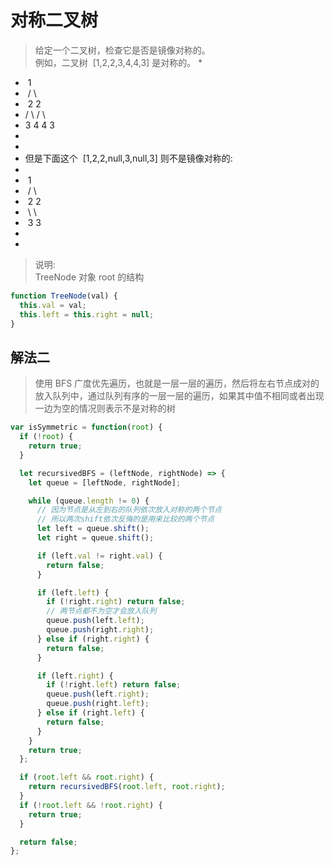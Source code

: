 # 对称二叉树

> 给定一个二叉树，检查它是否是镜像对称的。  
> 例如，二叉树  [1,2,2,3,4,4,3] 是对称的。 \*

- ⁠ 1
- ⁠ / \
- ⁠ 2 2
- ⁠/ \ / \
- 3 4 4 3
-
-
- 但是下面这个  [1,2,2,null,3,null,3] 则不是镜像对称的:
-
- ⁠ 1
- ⁠ / \
- ⁠ 2 2
- ⁠ \ \
- ⁠ 3 3
-
-

> 说明:  
> TreeNode 对象 root 的结构

```javascript
function TreeNode(val) {
  this.val = val;
  this.left = this.right = null;
}
```

## 解法二

> 使用 BFS 广度优先遍历，也就是一层一层的遍历，然后将左右节点成对的放入队列中，通过队列有序的一层一层的遍历，如果其中值不相同或者出现一边为空的情况则表示不是对称的树

```javascript
var isSymmetric = function(root) {
  if (!root) {
    return true;
  }

  let recursivedBFS = (leftNode, rightNode) => {
    let queue = [leftNode, rightNode];

    while (queue.length != 0) {
      // 因为节点是从左到右的队列依次放入对称的两个节点
      // 所以两次shift依次反悔的是用来比较的两个节点
      let left = queue.shift();
      let right = queue.shift();

      if (left.val != right.val) {
        return false;
      }

      if (left.left) {
        if (!right.right) return false;
        // 两节点都不为空才会放入队列
        queue.push(left.left);
        queue.push(right.right);
      } else if (right.right) {
        return false;
      }

      if (left.right) {
        if (!right.left) return false;
        queue.push(left.right);
        queue.push(right.left);
      } else if (right.left) {
        return false;
      }
    }
    return true;
  };

  if (root.left && root.right) {
    return recursivedBFS(root.left, root.right);
  }
  if (!root.left && !root.right) {
    return true;
  }

  return false;
};
```
